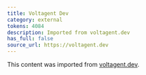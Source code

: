 ```yaml
---
title: Voltagent Dev
category: external
tokens: 4084
description: Imported from voltagent.dev
has_full: false
source_url: https://voltagent.dev
---
```


This content was imported from [voltagent.dev](https://voltagent.dev).
